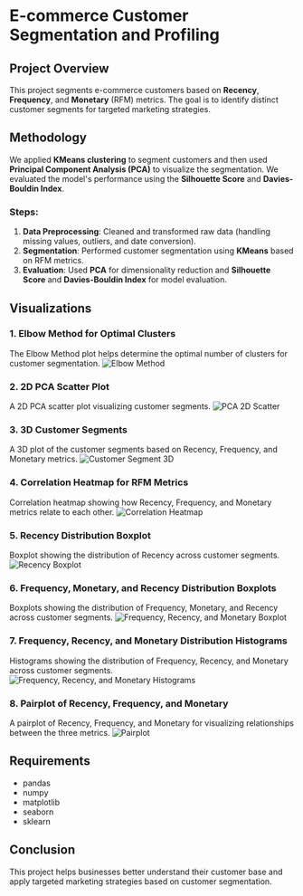 # E-commerce Customer Segmentation and Profiling

## Project Overview
This project segments e-commerce customers based on **Recency**, **Frequency**, and **Monetary** (RFM) metrics. The goal is to identify distinct customer segments for targeted marketing strategies.

## Methodology
We applied **KMeans clustering** to segment customers and then used **Principal Component Analysis (PCA)** to visualize the segmentation. We evaluated the model's performance using the **Silhouette Score** and **Davies-Bouldin Index**.

### Steps:
1. **Data Preprocessing**: Cleaned and transformed raw data (handling missing values, outliers, and date conversion).
2. **Segmentation**: Performed customer segmentation using **KMeans** based on RFM metrics.
3. **Evaluation**: Used **PCA** for dimensionality reduction and **Silhouette Score** and **Davies-Bouldin Index** for model evaluation.

## Visualizations

### 1. Elbow Method for Optimal Clusters
The Elbow Method plot helps determine the optimal number of clusters for customer segmentation.
![Elbow Method](images/https://github.com/samritiwalia111/E-commerce-Customer-Segmentation-and-Profiling/tree/main/images#:~:text=1%20hour%20ago-,Elbow%20Method%20for%20Optimal%20K.png,-Initial%20commit%20with)

### 2. 2D PCA Scatter Plot
A 2D PCA scatter plot visualizing customer segments.
![PCA 2D Scatter](images/pca_2d_scatter.png)

### 3. 3D Customer Segments
A 3D plot of the customer segments based on Recency, Frequency, and Monetary metrics.
![Customer Segment 3D](images/customer_segment_3d.png)

### 4. Correlation Heatmap for RFM Metrics
Correlation heatmap showing how Recency, Frequency, and Monetary metrics relate to each other.
![Correlation Heatmap](images/correlation_heatmap.png)

### 5. Recency Distribution Boxplot
Boxplot showing the distribution of Recency across customer segments.
![Recency Boxplot](images/recency_boxplot.png)

### 6. Frequency, Monetary, and Recency Distribution Boxplots
Boxplots showing the distribution of Frequency, Monetary, and Recency across customer segments.
![Frequency, Recency, and Monetary Boxplot](images/frequency_monetary_boxplot.png)

### 7. Frequency, Recency, and Monetary Distribution Histograms
Histograms showing the distribution of Frequency, Recency, and Monetary across customer segments.
![Frequency, Recency, and Monetary Histograms](images/frequency_recency_monetary_histogram.png)

### 8. Pairplot of Recency, Frequency, and Monetary
A pairplot of Recency, Frequency, and Monetary for visualizing relationships between the three metrics.
![Pairplot](images/pairplot_recency_frequency_monetary.png)

## Requirements

- pandas
- numpy
- matplotlib
- seaborn
- sklearn

## Conclusion
This project helps businesses better understand their customer base and apply targeted marketing strategies based on customer segmentation.
